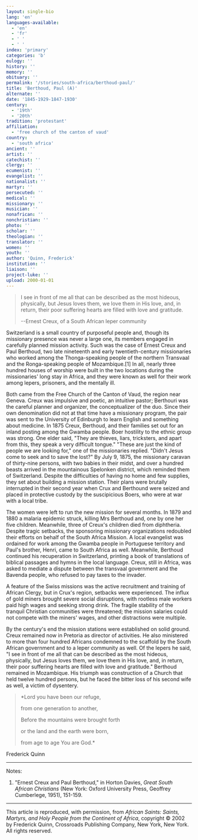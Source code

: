 ```yaml
---
layout: single-bio
lang: 'en'
languages-available:
  - 'en'
  - 'fr'
  - ' '
  - ' '
index: 'primary'
categories: 'b'
eulogy: ''
history: ''
memory: ''
obituary: ''
permalink: '/stories/south-africa/berthoud-paul/'
title: 'Berthoud, Paul (A)'
alternate: ''
date: '1845-1929-1847-1930'
century:
  - '19th'
  - '20th'
tradition: 'protestant'
affiliation:
  - 'free church of the canton of vaud'
country:
  - 'south africa'
ancient: ''
artist: ''
catechist: ''
clergy: ''
ecumenist: ''
evangelist: ''
nationalist: ''
martyr: ''
persecuted: ''
medical: ''
missionary: ''
musician: ''
nonafrican: ''
nonchristian: ''
photo: ''
scholar: ''
theologian: ''
translator: ''
women: ''
youth: ''
author: 'Quinn, Frederick'
institution: ''
liaison: ''
project-luke: ''
upload: 2000-01-01
---
```



> 
> I see in front of me all that can be described as the most hideous, physically, but Jesus loves them, we love them in His love, and, in return, their poor suffering hearts are filled with love and gratitude.
> 
> --Ernest Creux, of a South African leper community

Switzerland is a small country of purposeful people and, though its missionary presence was never a large one, its members engaged in carefully planned mission activity. Such was the case of Ernest Creux and Paul Berthoud, two late nineteenth and early twentieth-century missionaries who worked among the Thonga-speaking people of the northern Transvaal and the Ronga-speaking people of Mozambique.[1] In all, nearly three hundred houses of worship were built in the two locations during the missionaries' long stay in Africa, and they were known as well for their work among lepers, prisoners, and the mentally ill.

Both came from the Free Church of the Canton of Vaud, the region near Geneva. Creux was impulsive and poetic, an intuitive pastor; Berthouri was the careful planner and organizer, the conceptualizer of the duo. Since their own denomination did not at that time have a missionary program, the pair was sent to the University of Edinburgh to learn English and something about medicine. In 1875 Creux, Berthoud, and their families set out for an inland posting among the Gwamba people. Boer hostility to the ethnic group was strong. One elder said, "They are thieves, liars, tricksters, and apart from this, they speak a very difficult tongue." "These are just the kind of people we are looking for," one of the missionaries replied. "Didn't Jesus come to seek and to save the lost?" By July 9, 1875, the missionary caravan of thirty-nine persons, with two babies in their midst, and over a hundred beasts arrived in the mountainous Spelonken district, which reminded them of Switzerland. Despite the difficulties of having no home and few supplies, they set about building a mission station. Their plans were brutally interrupted in their second year when Crux and Berthound were seized and placed in protective custody by the suscipicious Boers, who were at war with a local tribe.

The women were left to run the new mission for several months. In 1879 and 1880 a malaria epidemic struck, killing Mrs Berthoud and, one by one her five children. Meanwhile, three of Creux's children died from diphtheria. Despite tragic setbacks, the sponsoring missionary organizations redoubled their efforts on behalf of the South Africa Mission. A local evangelist was ordained for work among the Gwamba people in Portuguese territory and Paul's brother, Henri, came to South Africa as well. Meanwhile, Berthoud continued his recuperation in Switzerland, printing a book of translations of biblical passages and hymns in the local language. Creux, still in Africa, was asked to mediate a dispute between the transvaal government and the Bavenda people, who refused to pay taxes to the invader.

A feature of the Swiss missions was the active recruitment and training of African Clergy, but in Crux's region, setbacks were experienced. The influx of gold miners brought severe social disruptions, with rootless male workers paid high wages and seeking strong drink. The fragile stability of the tranquil Christian communities were threatened; the mission salaries could not compete with the miners' wages, and other distractions were multiple.

By the century's end the mission stations were established on solid ground. Creux remained now in Pretoria as director of activities. He also ministered to more than four hundred Africans condemned to the scaffold by the South African government and to a leper community as well. Of the lepers he said, "I see in front of me all that can be described as the most hideous, physically, but Jesus loves them, we love them in His love, and, in return, their poor suffering hearts are filled with love and gratitude." Berthoud remained in Mozambique. His triumph was construction of a Church that held twelve hundred persons, but he faced the bitter loss of his second wife as well, a victim of dysentery.

> *Lord you have been our refuge,
> 
> from one generation to another,
> 
> Before the mountains were brought forth
> 
> or the land and the earth were born,
> 
> from age to age You are God.*
> 

Frederick Quinn

---

Notes:

1. "Ernest Creux and Paul Berthoud," in Horton Davies, *Great South African Christians* (New York: Oxford University Press, Geoffrey Cumberlege, 1951), 151-159.

---

This article is reproduced, with permission, from *African Saints: Saints, Martyrs, and Holy People from the Continent of Africa*, copyright &copy; 2002 by Frederick Quinn, Crossroads Publishing Company, New York, New York.  All rights reserved.